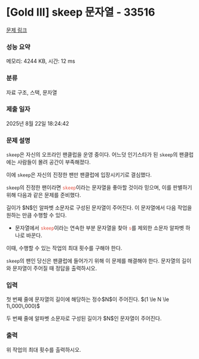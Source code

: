 # [Gold III] skeep 문자열 - 33516 

[문제 링크](https://www.acmicpc.net/problem/33516) 

### 성능 요약

메모리: 4244 KB, 시간: 12 ms

### 분류

자료 구조, 스택, 문자열

### 제출 일자

2025년 8월 22일 18:24:42

### 문제 설명

<p><code>skeep</code>은 자신의 오프라인 팬클럽을 운영 중이다. 어느덧 인기스타가 된 <code>skeep</code>의 팬클럽에는 사람들이 몰려 공간이 부족해졌다.</p>

<p>이에 <code>skeep</code>은 자신의 진정한 팬만 팬클럽에 입장시키기로 결심했다.</p>

<p><code>skeep</code>의 진정한 팬이라면 <span style="color:#e74c3c;"><code>skeep</code></span>이라는 문자열을 좋아할 것이라 믿으며, 이를 판별하기 위해 다음과 같은 문제를 준비했다.</p>

<p>길이가 $N$인 알파벳 소문자로 구성된 문자열이 주어진다. 이 문자열에서 다음 작업을 원하는 만큼 수행할 수 있다.</p>

<ul>
	<li>문자열에서 <span style="color:#e74c3c;"><code>skeep</code></span>이라는 연속한 부분 문자열을 찾아 <span style="color:#e74c3c;"><code>s</code></span>를 제외한 소문자 알파벳 하나로 바꾼다.</li>
</ul>

<p>이때, 수행할 수 있는 작업의 최대 횟수를 구해야 한다.</p>

<p><code>skeep</code>의 팬인 당신은 팬클럽에 들어가기 위해 이 문제를 해결해야 한다. 문자열의 길이와 문자열이 주어질 때 정답을 출력하시오.</p>

### 입력 

 <p>첫 번째 줄에 문자열의 길이에 해당하는 정수$N$이 주어진다. $(1 \le N \le 1\,000\,000)$</p>

<p>두 번째 줄에 알파벳 소문자로 구성된 길이가 $N$인 문자열이 주어진다.</p>

### 출력 

 <p>위 작업의 최대 횟수를 출력하시오.</p>

